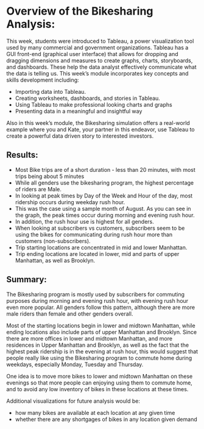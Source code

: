 # Overview of the Bikesharing Analysis:

This week, students were introduced to Tableau, a power visualization tool used by many commercial and government organizations. Tableau has a GUI front-end (graphical user interface) that allows for dropping and dragging dimensions and measures to create graphs, charts, storyboards, and dashboards. These help the data analyst effectively communicate what the data is telling us. This week’s module incorporates key concepts and skills development including:

- Importing data into Tableau.
- Creating worksheets, dashboards, and stories in Tableau.
- Using Tableau to make professional looking charts and graphs
- Presenting data in a meaningful and insightful way

Also in this week’s module, the Bikesharing simulation offers a real-world example where you and Kate, your partner in this endeavor, use Tableau to create a powerful data driven story to interested investors.


## Results: 

- Most Bike trips are of a short duration - less than 20 minutes, with most trips being about 5 minutes
- While all genders use the bikesharing program, the highest percentage of riders are Male.
- In looking at peak times by Day of the Week and Hour of the day, most ridership occurs during weekday rush hour.
- This was the case using a sample month of August. As you can see in the graph, the peak times occur during morning and evening rush hour.
- In addition, the rush hour use is highest for all genders.
- When looking at subscribers vs customers, subscribers seem to be using the bikes for communicating during rush hour more than customers (non-subscribers).
- Trip starting locations are concentrated in mid and lower Manhattan.
- Trip ending locations are located in lower, mid and parts of upper Manhattan, as well as Brooklyn.


## Summary:  

The Bikesharing program is mostly used by subscribers for commuting purposes during morning and evening rush hour, with evening rush hour even more popular. All genders follow this pattern, although there are more male riders than female and other genders overall. 

Most of the starting locations begin in lower and midtown Manhattan, while ending locations also include parts of upper Manhattan and Brooklyn. Since there are more offices in lower and midtown Manhattan, and more residences in Upper Manhattan and Brooklyn, as well as the fact that the highest peak ridership is in the evening at rush hour, this would suggest that people really like using the Bikesharing program to commute home during weekdays, especially Monday, Tuesday and Thursday. 

One idea is to move more bikes to lower and midtown Manhattan on these evenings so that more people can enjoying using them to commute home, and to avoid any low inventory of bikes in these locations at these times. 

Additional visualizations for future analysis would be:

- how many bikes are available at each location at any given time
- whether there are any shortgages of bikes in any location given demand

